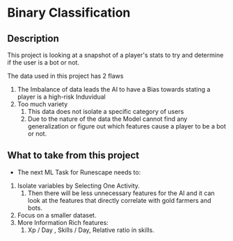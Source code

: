 # Binary Classification

## Description

This project is looking at a snapshot of a player's stats to try and determine if the user is a bot or not.


The data used in this project has 2 flaws

1) The Imbalance of data leads the AI to have a Bias towards stating a player is a high-risk Induvidual
2) Too much variety
   1) This data does not isolate a specific category of users
   2) Due to the nature of the data the Model cannot find any generalization or figure out which features cause a player to be a bot or not.



## What to take from this project

- The next ML Task for Runescape needs to:

1) Isolate variables by Selecting One Activity.
   1) Then there will be less unnecessary features for the AI and it can look at the features that directly correlate with gold farmers and bots.
2) Focus on a smaller dataset.
3) More Information Rich features:
   1) Xp / Day , Skills / Day, Relative ratio in skills.